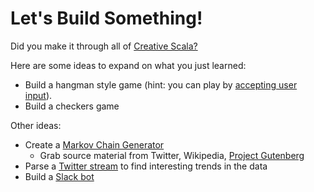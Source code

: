 # Let's Build Something!

Did you make it through all of [Creative Scala?](http://scalabridge.org/creative-scala.html)

Here are some ideas to expand on what you just learned:

* Build a hangman style game (hint: you can play by [accepting user input](http://www.scala-lang.org/api/2.12.0/scala/io/StdIn$.html)).
* Build a checkers game

Other ideas:

* Create a [Markov Chain Generator](https://en.wikipedia.org/wiki/Markov_chain)
  * Grab source material from Twitter, Wikipedia, [Project Gutenberg](https://www.gutenberg.org/)
* Parse a [Twitter stream](http://alvinalexander.com/scala/scala-twitter-client-twitter-api-example) to find interesting trends in the data
* Build a [Slack bot](https://api.slack.com/bot-users)
